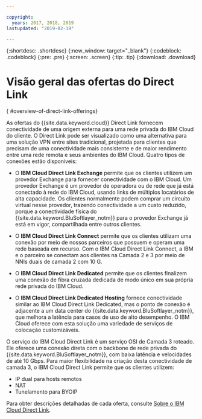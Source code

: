 ```yaml
---

copyright:
  years: 2017, 2018, 2019
lastupdated: "2019-02-19"

---
```


{:shortdesc: .shortdesc}
{:new_window: target="_blank"}
{:codeblock: .codeblock}
{:pre: .pre}
{:screen: .screen}
{:tip: .tip}
{:download: .download}

# Visão geral das ofertas do Direct Link
{ #overview-of-direct-link-offerings}

As ofertas do {{site.data.keyword.cloud}} Direct Link fornecem conectividade de uma origem externa para
uma rede privada do IBM Cloud do cliente. O Direct Link pode ser visualizado como uma alternativa para uma solução
VPN entre sites tradicional, projetada para clientes que precisam de uma conectividade mais consistente e de
maior rendimento entre uma rede remota e seus ambientes do IBM Cloud. Quatro tipos de conexões estão disponíveis:
 
 * O **IBM Cloud Direct Link Exchange** permite que os clientes utilizem um provedor Exchange para
fornecer conectividade com o IBM Cloud. Um provedor Exchange é um provedor de operadora ou de rede que já está conectado à rede do
IBM Cloud, usando links de múltiplos locatários de alta capacidade. Os clientes normalmente podem comprar um circuito virtual nesse
provedor, trazendo conectividade a um custo reduzido, porque a conectividade física do
{{site.data.keyword.BluSoftlayer_notm}} para o provedor Exchange já está em vigor, compartilhada entre outros clientes.
 
 * O **IBM Cloud Direct Link Connect** permite que os clientes utilizam uma conexão por meio de
nossos parceiros que possuem e operam uma rede baseada em recurso. Com o IBM Cloud Direct Link Connect, a IBM e o parceiro se
conectam aos clientes na Camada 2 e 3 por meio de NNIs duais de camada 2 com 10 G.
 
 * O **IBM Cloud Direct Link Dedicated** permite que os clientes finalizem uma conexão de fibra cruzada
dedicada de modo único em sua própria rede privada do IBM Cloud.
 
 * O **IBM Cloud Direct Link Dedicated Hosting** fornece conectividade similar ao IBM Cloud Direct Link
Dedicated, mas o ponto de conexão é adjacente a um data center do {{site.data.keyword.BluSoftlayer_notm}}, que melhora a
latência para casos de uso de alto desempenho. O IBM Cloud oferece com esta solução uma variedade de serviços de colocação customizáveis.
  
O serviço do IBM Cloud Direct Link é um serviço OSI de Camada 3 roteado. Ele oferece uma conexão direta
com o backbone de rede privada do {{site.data.keyword.BluSoftlayer_notm}}, com
baixa latência e velocidades de até 10 Gbps.
Para maior flexibilidade na criação desta conectividade de camada 3, o IBM Cloud Direct Link permite que os clientes utilizem:
 * IP dual para hosts remotos
 * NAT
 * Tunelamento para BYOIP
 
 Para obter descrições detalhadas de cada oferta, consulte [Sobre o IBM Cloud Direct Link](/docs/infrastructure/direct-link?topic=direct-link-about-ibm-cloud-direct-link).
